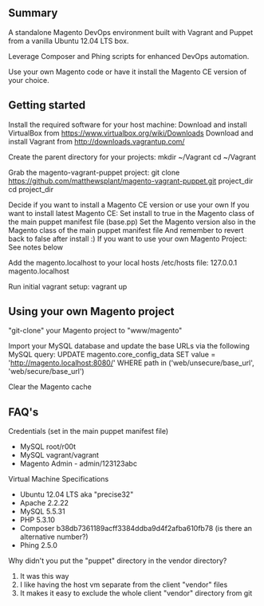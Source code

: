 Summary
-------

A standalone Magento DevOps environment built with Vagrant and Puppet from a vanilla Ubuntu 12.04 LTS box.

Leverage Composer and Phing scripts for enhanced DevOps automation.

Use your own Magento code or have it install the Magento CE version of your choice.


Getting started
---------------

Install the required software for your host machine:
    Download and install VirtualBox from https://www.virtualbox.org/wiki/Downloads
    Download and install Vagrant from http://downloads.vagrantup.com/

Create the parent directory for your projects:
    mkdir ~/Vagrant
    cd ~/Vagrant
    
Grab the magento-vagrant-puppet project:
    git clone https://github.com/matthewsplant/magento-vagrant-puppet.git project_dir
    cd project_dir
    
Decide if you want to install a Magento CE version or use your own
    If you want to install latest Magento CE:
        Set install to true in the Magento class of the main puppet manifest file (base.pp)
        Set the Magento version also in the Magento class of the main puppet manifest file
        And remember to revert back to false after install :)
    If you want to use your own Magento Project:
        See notes below

Add the magento.localhost to your local hosts /etc/hosts file:
    127.0.0.1       magento.localhost

Run initial vagrant setup:
    vagrant up



Using your own Magento project
------------------------------

"git-clone" your Magento project to "www/magento"

Import your MySQL database and update the base URLs via the following MySQL query:
    UPDATE magento.core_config_data
    SET value = 'http://magento.localhost:8080/'
    WHERE path in ('web/unsecure/base_url', 'web/secure/base_url')

Clear the Magento cache



FAQ's
-----

Credentials (set in the main puppet manifest file)
 * MySQL root/r00t
 * MySQL vagrant/vagrant
 * Magento Admin - admin/123123abc

Virtual Machine Specifications
 * Ubuntu 12.04 LTS aka "precise32"
 * Apache 2.2.22
 * MySQL 5.5.31
 * PHP 5.3.10
 * Composer b38db7361189acff3384ddba9d4f2afba610fb78 (is there an alternative number?)
 * Phing 2.5.0

Why didn't you put the "puppet" directory in the vendor directory?
  1) It was this way
  2) I like having the host vm separate from the client "vendor" files
  3) It makes it easy to exclude the whole client "vendor" directory from git
